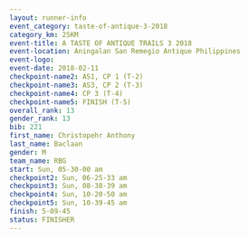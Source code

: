 ```yaml
---
layout: runner-info 
event_category: taste-of-antique-3-2018 
category_km: 25KM 
event-title: A TASTE OF ANTIQUE TRAILS 3 2018 
event-location: Aningalan San Remegio Antique Philippines 
event-logo: 
event-date: 2018-02-11 
checkpoint-name2: AS1, CP 1 (T-2) 
checkpoint-name3: AS3, CP 2 (T-3) 
checkpoint-name4: CP 3 (T-4) 
checkpoint-name5: FINISH (T-5) 
overall_rank: 13
gender_rank: 13
bib: 221
first_name: Christopehr Anthony
last_name: Baclaan
gender: M
team_name: RBG
start: Sun, 05-30-00 am
checkpoint2: Sun, 06-25-33 am
checkpoint3: Sun, 08-38-39 am
checkpoint4: Sun, 10-20-50 am
checkpoint5: Sun, 10-39-45 am
finish: 5-09-45
status: FINISHER
---
```


